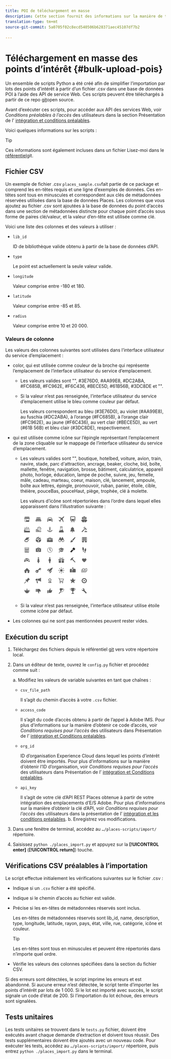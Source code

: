 ```yaml
---
title: POI de téléchargement en masse
description: Cette section fournit des informations sur la manière de télécharger en masse vos points d’intérêt.
translation-type: tm+mt
source-git-commit: 5a0705f02c8ecd540506b628371aec45107df7b2

---
```



# Téléchargement en masse des points d’intérêt {#bulk-upload-pois}

Un ensemble de scripts Python a été créé afin de simplifier l’importation par lots des points d’intérêt à partir d’un fichier .csv dans une base de données POI à l’aide des API de service Web. Ces scripts peuvent être téléchargés à partir de ce repo [git](https://github.com/adobe/places-scripts)open source.

Avant d’exécuter ces scripts, pour accéder aux API des services Web, voir *Conditions préalables à l’accès* des utilisateurs dans la section Présentation de l’ [intégration et conditions préalables](/help/web-service-api/adobe-i-o-integration.md).

Voici quelques informations sur les scripts :

>[!TIP]
>
>Ces informations sont également incluses dans un fichier Lisez-moi dans le [référentiel](https://github.com/adobe/places-scripts)git.

## Fichier CSV

Un exemple de fichier .csv `places_sample.csv`fait partie de ce package et comprend les en-têtes requis et une ligne d’exemples de données. Ces en-têtes sont tous en minuscules et correspondent aux clés de métadonnées réservées utilisées dans la base de données Places. Les colonnes que vous ajoutez au fichier .csv sont ajoutées à la base de données du point d’accès dans une section de métadonnées distincte pour chaque point d’accès sous forme de paires clé/valeur, et la valeur d’en-tête est utilisée comme clé.

Voici une liste des colonnes et des valeurs à utiliser :

* `lib_id`

   ID de bibliothèque valide obtenu à partir de la base de données d’API.

* `type`

   Le point est actuellement la seule valeur valide.

* `longitude`

   Valeur comprise entre -180 et 180.

* `latitude`

   Valeur comprise entre -85 et 85.

* `radius`

   Valeur comprise entre 10 et 20 000.

### Valeurs de colonne

Les valeurs des colonnes suivantes sont utilisées dans l’interface utilisateur du service d’emplacement :

* color, qui est utilisée comme couleur de la broche qui représente l’emplacement de l’interface utilisateur du service d’emplacement.
   * Les valeurs valides sont "", #3E76D0, #AA99E8, #DC2ABA, #FC685B, #FC962E, #F6C436, #BECE5D, #61B56B, #3DC8DE et "".
   * Si la valeur n’est pas renseignée, l’interface utilisateur du service d’emplacement utilise le bleu comme couleur par défaut.

      Les valeurs correspondent au bleu (#3E76D0), au violet (#AA99E8), au fuschia (#DC2ABA), à l’orange (#FC685B), à l’orange clair (#FC962E), au jaune (#F6C436), au vert clair (#BECE5D), au vert (#61B 56B) et bleu clair (#3DC8DE), respectivement.

* qui est utilisée comme icône sur l’épingle représentant l’emplacement de la zone cliquable sur le mappage de l’interface utilisateur du service d’emplacement.

   * Les valeurs valides sont "", boutique, hotelbed, voiture, avion, train, navire, stade, parc d'attraction, ancrage, beaker, cloche, bid, boîte, mallette, fenêtre, navigation, brosse, bâtiment, calculatrice, appareil photo, horloge, éducation, lampe de poche, suivre, jeu, femelle, mâle, cadeau, marteau, coeur, maison, clé, lancement, ampoule, boîte aux lettres, épingle, promouvoir, ruban, panier, étoile, cible, théière, pouceBas, pouceHaut, piège, trophée, clé à molette.

      Les valeurs d’icône sont répertoriées dans l’ordre dans lequel elles apparaissent dans l’illustration suivante :

      ![icônes dans l’interface utilisateur](/help/assets/UI_icons.png)

   * Si la valeur n’est pas renseignée, l’interface utilisateur utilise étoile comme icône par défaut.

* Les colonnes qui ne sont pas mentionnées peuvent rester vides.

## Exécution du script

1. Téléchargez des fichiers depuis le référentiel [git](https://github.com/adobe/places-scripts) vers votre répertoire local.
1. Dans un éditeur de texte, ouvrez le `config.py` fichier et procédez comme suit :

   a. Modifiez les valeurs de variable suivantes en tant que chaînes :

   * `csv_file_path`

      Il s’agit du chemin d’accès à votre `.csv` fichier.

   * `access_code`

      Il s’agit du code d’accès obtenu à partir de l’appel à Adobe IMS. Pour plus d’informations sur la manière d’obtenir ce code d’accès, voir *Conditions requises pour l’accès* des utilisateurs dans Présentation de l’ [intégration et Conditions préalables](/help/web-service-api/adobe-i-o-integration.md).

   * `org_id`

      ID d’organisation Experience Cloud dans lequel les points d’intérêt doivent être importés. Pour plus d’informations sur la manière d’obtenir l’ID d’organisation, voir *Conditions requises pour l’accès* des utilisateurs dans Présentation de l’ [intégration et Conditions préalables](/help/web-service-api/adobe-i-o-integration.md).

   * `api_key`

      Il s’agit de votre clé d’API REST Places obtenue à partir de votre intégration des emplacements d’E/S Adobe. Pour plus d’informations sur la manière d’obtenir la clé d’API, voir *Conditions requises pour l’accès* des utilisateurs dans la présentation de l’ [intégration et les conditions préalables](/help/web-service-api/adobe-i-o-integration.md).
   b. Enregistrez vos modifications.

1. Dans une fenêtre de terminal, accédez au `…/places-scripts/import/` répertoire.
1. Saisissez `python ./places_import.py` et appuyez sur la **[!UICONTROL enter]** (**[!UICONTROL return]**) touche.


## Vérifications CSV préalables à l’importation

Le script effectue initialement les vérifications suivantes sur le fichier .csv :

* Indique si un `.csv` fichier a été spécifié.
* Indique si le chemin d’accès au fichier est valide.
* Précise si les en-têtes de métadonnées réservés sont inclus.

   Les en-têtes de métadonnées réservés sont lib_id, name, description, type, longitude, latitude, rayon, pays, état, ville, rue, catégorie, icône et couleur.

   >[!TIP]
   >
   >Les en-têtes sont tous en minuscules et peuvent être répertoriés dans n’importe quel ordre.

* Vérifie les valeurs des colonnes spécifiées dans la section du fichier CSV.

Si des erreurs sont détectées, le script imprime les erreurs et est abandonné. Si aucune erreur n’est détectée, le script tente d’importer les points d’intérêt par lots de 1 000. Si le lot est importé avec succès, le script signale un code d’état de 200. Si l’importation du lot échoue, des erreurs sont signalées.

## Tests unitaires

Les tests unitaires se trouvent dans le `tests.py` fichier, doivent être exécutés avant chaque demande d’extraction et doivent tous réussir. Des tests supplémentaires doivent être ajoutés avec un nouveau code. Pour exécuter les tests, accédez au `…/places-scripts/import/` répertoire, puis entrez `python ./places_import.py` dans le terminal.
